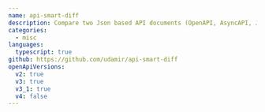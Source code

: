 ```yaml
---
name: api-smart-diff
description: Compare two Json based API documents (OpenAPI, AsyncAPI, JsonSchema, GraphAPI)
categories:
  - misc
languages:
  typescript: true
github: https://github.com/udamir/api-smart-diff
openApiVersions:
  v2: true
  v3: true
  v3_1: true
  v4: false
---
```

